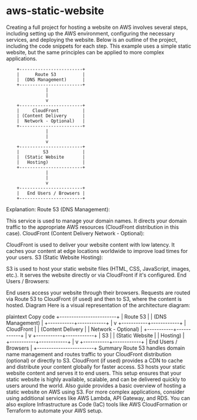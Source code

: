 # aws-static-website

Creating a full project for hosting a website on AWS involves several steps, including setting up the AWS environment, configuring the necessary services, and deploying the website. Below is an outline of the project, including the code snippets for each step. This example uses a simple static website, but the same principles can be applied to more complex applications.

        +------------------------+
        |      Route 53          |
        |  (DNS Management)      |
        +------------------------+
                   |
                   |
                   v
        +------------------------+
        |     CloudFront         |
        | (Content Delivery      |
        |  Network - Optional)   |
        +------------------------+
                   |
                   |
                   v
        +------------------------+
        |         S3             |
        |  (Static Website       |
        |   Hosting)             |
        +------------------------+
                   |
                   |
                   v
        +------------------------+
        |   End Users / Browsers |
        +------------------------+


Explanation:
Route 53 (DNS Management):

This service is used to manage your domain names.
It directs your domain traffic to the appropriate AWS resources (CloudFront distribution in this case).
CloudFront (Content Delivery Network - Optional):

CloudFront is used to deliver your website content with low latency.
It caches your content at edge locations worldwide to improve load times for your users.
S3 (Static Website Hosting):

S3 is used to host your static website files (HTML, CSS, JavaScript, images, etc.).
It serves the website directly or via CloudFront if it's configured.
End Users / Browsers:

End users access your website through their browsers.
Requests are routed via Route 53 to CloudFront (if used) and then to S3, where the content is hosted.
Diagram
Here is a visual representation of the architecture diagram:

plaintext
Copy code
+------------------------+
|      Route 53          |
|  (DNS Management)      |
+-----------+------------+
            |
            v
+-----------+------------+
|     CloudFront         |
| (Content Delivery      |
|  Network - Optional)   |
+-----------+------------+
            |
            v
+-----------+------------+
|         S3             |
|  (Static Website       |
|   Hosting)             |
+-----------+------------+
            |
            v
+-----------+------------+
|   End Users / Browsers |
+------------------------+
Summary
Route 53 handles domain name management and routes traffic to your CloudFront distribution (optional) or directly to S3.
CloudFront (if used) provides a CDN to cache and distribute your content globally for faster access.
S3 hosts your static website content and serves it to end users.
This setup ensures that your static website is highly available, scalable, and can be delivered quickly to users around the world. Also guide provides a basic overview of hosting a static website on AWS using S3. For more complex applications, consider using additional services like AWS Lambda, API Gateway, and RDS. You can also explore Infrastructure as Code (IaC) tools like AWS CloudFormation or Terraform to automate your AWS setup.



